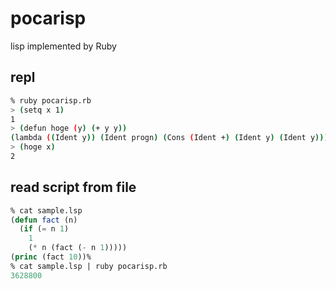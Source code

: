# pocarisp

lisp implemented by Ruby

## repl

```sh
% ruby pocarisp.rb
> (setq x 1)
1
> (defun hoge (y) (+ y y))
(lambda ((Ident y)) (Ident progn) (Cons (Ident +) (Ident y) (Ident y)))
> (hoge x)
2
```

## read script from file

```lisp
% cat sample.lsp
(defun fact (n)
  (if (= n 1)
    1
    (* n (fact (- n 1)))))
(princ (fact 10))%
% cat sample.lsp | ruby pocarisp.rb
3628800
```
